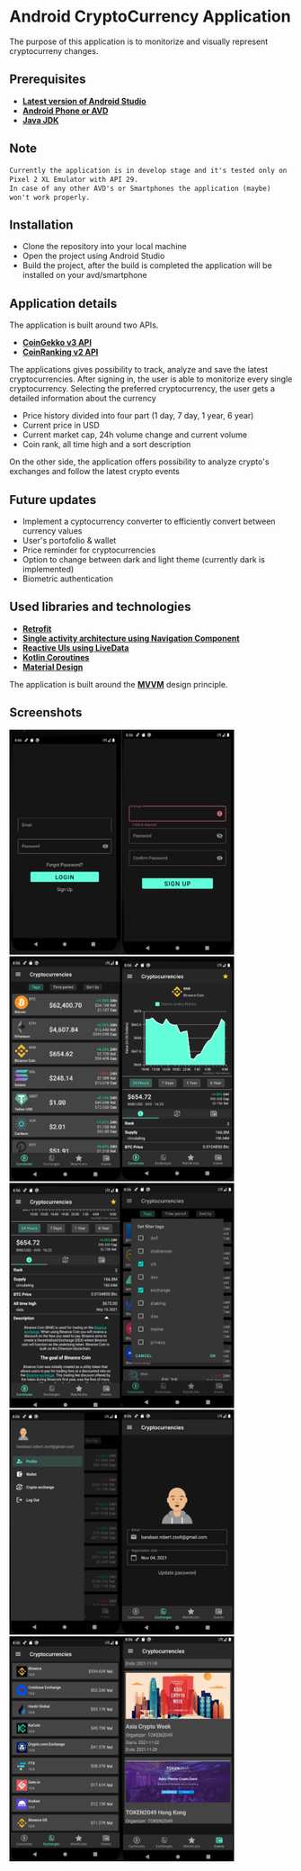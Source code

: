# Android CryptoCurrency Application

The purpose of this application is to monitorize and visually represent cryptocurreny changes.

## Prerequisites

* **[Latest version of Android Studio](https://developer.android.com/studio)**
* **[Android Phone or AVD](https://developer.android.com/studio/run/managing-avds)**
* **[Java JDK](https://www.oracle.com/java/technologies/javase-jdk16-downloads.html)**

## Note

    Currently the application is in develop stage and it's tested only on Pixel 2 XL Emulator with API 29.
    In case of any other AVD's or Smartphones the application (maybe) won't work properly.
 
## Installation
* Clone the repository into your local machine
* Open the project using Android Studio
* Build the project, after the build is completed the application will be installed on your avd/smartphone
 
## Application details

The application is built around two APIs.
* **[CoinGekko v3 API](https://www.coingecko.com/api/documentations/v3)**
* **[CoinRanking v2 API](https://developers.coinranking.com/api/documentation)**

The applications gives possibility to track, analyze and save the latest cryptocurrencies.
After signing in, the user is able to monitorize every single cryptocurrency.
Selecting the preferred cryptocurrency, the user gets a detailed information about the currency
  * Price history divided into four part (1 day, 7 day, 1 year, 6 year)
  * Current price in USD
  * Current market cap, 24h volume change and current volume
  * Coin rank, all time high and a sort description

On the other side, the application offers possibility to analyze crypto's exchanges and
follow the latest crypto events
  
## Future updates

  * Implement a cyptocurrency converter to efficiently convert between currency values
  * User's portofolio & wallet
  * Price reminder for cryptocurrencies
  * Option to change between dark and light theme (currently dark is implemented)
  * Biometric authentication

## Used libraries and technologies

* **[Retrofit](https://square.github.io/retrofit/)**
* **[Single activity architecture using Navigation Component](https://developer.android.com/guide/navigation/navigation-getting-started)**
* **[Reactive UIs using LiveData](https://developer.android.com/topic/libraries/architecture/livedata)**
* **[Kotlin Coroutines](https://kotlinlang.org/docs/coroutines-overview.html)**
* **[Material Design](https://material.io/develop/android)**

The application is built around the **[MVVM](https://en.wikipedia.org/wiki/Model%E2%80%93view%E2%80%93viewmodel)** design principle.
 
## Screenshots
<img src="https://github.com/barabasizsolt/CryptoCurrencyApp/blob/master/screenshots/login.png" width="200" height="400"><img src="https://github.com/barabasizsolt/CryptoCurrencyApp/blob/master/screenshots/signUp.png" width="200" height="400"><img src="https://github.com/barabasizsolt/CryptoCurrencyApp/blob/master/screenshots/currencies.png" width="200" height="400"><img src="https://github.com/barabasizsolt/CryptoCurrencyApp/blob/master/screenshots/details1.png"  width="200" height="400"><img src="https://github.com/barabasizsolt/CryptoCurrencyApp/blob/master/screenshots/details2.png" width="200" height="400"><img src="https://github.com/barabasizsolt/CryptoCurrencyApp/blob/master/screenshots/currenciesTagFilter.png" width="200" height="400"><img src="https://github.com/barabasizsolt/CryptoCurrencyApp/blob/master/screenshots/navDrawer.png" width="200" height="400"><img src="https://github.com/barabasizsolt/CryptoCurrencyApp/blob/master/screenshots/profile.png" width="200" height="400"><img src="https://github.com/barabasizsolt/CryptoCurrencyApp/blob/master/screenshots/exchanges.png" width="200" height="400"><img src="https://github.com/barabasizsolt/CryptoCurrencyApp/blob/master/screenshots/events.png" width="200" height="400">

